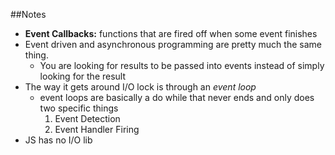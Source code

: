 ##Notes

* __Event Callbacks:__ functions that are fired off when some event
finishes
* Event driven and asynchronous programming are pretty much the same
thing.
  * You are looking for results to be passed into events instead of
  simply looking for the result
* The way it gets around I/O lock is through an _event loop_
  * event loops are basically a do while that never ends and only does
  two specific things
    1. Event Detection
    1. Event Handler Firing
* JS has no I/O lib
